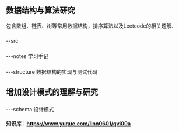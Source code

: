 ## 数据结构与算法研究

包含数组、链表、树等常用数据结构，排序算法以及Leetcode的相关题解.

###
--src
###
---notes 学习手记
###
---structure 数据结构的实现与测试代码

## 增加设计模式的理解与研究

###
---schema 设计模式

#### 知识库：https://www.yuque.com/linn0601/qvi00a

